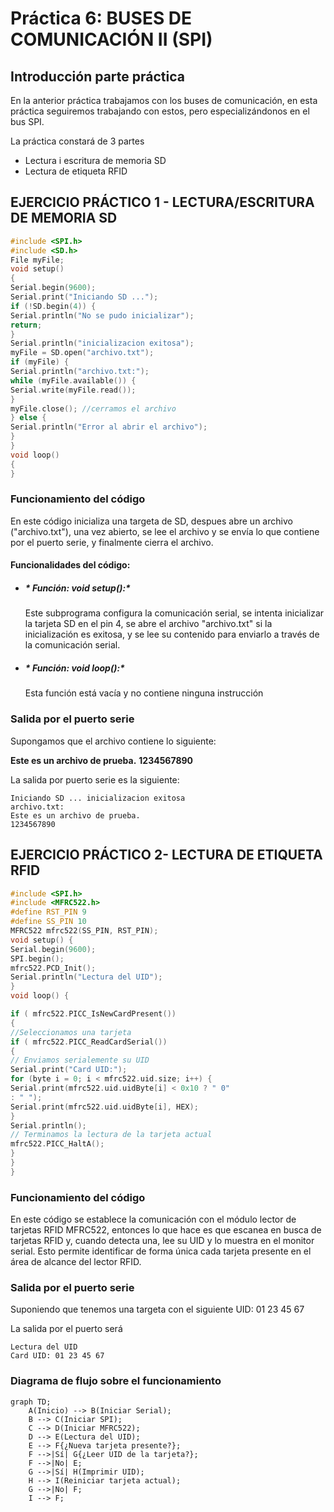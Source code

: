# Práctica 6: BUSES DE COMUNICACIÓN II (SPI)
## Introducción parte práctica
En la anterior práctica trabajamos con los buses de comunicación, en esta práctica seguiremos trabajando con estos, pero especializándonos en el bus SPI.

La práctica constará de 3 partes 
 - Lectura i escritura de memoria SD
 - Lectura de etiqueta RFID

## EJERCICIO PRÁCTICO 1 - LECTURA/ESCRITURA DE MEMORIA SD
```c++
#include <SPI.h>
#include <SD.h>
File myFile;
void setup()
{
Serial.begin(9600);
Serial.print("Iniciando SD ...");
if (!SD.begin(4)) {
Serial.println("No se pudo inicializar");
return;
}
Serial.println("inicializacion exitosa");
myFile = SD.open("archivo.txt");
if (myFile) {
Serial.println("archivo.txt:");
while (myFile.available()) {
Serial.write(myFile.read());
}
myFile.close(); //cerramos el archivo
} else {
Serial.println("Error al abrir el archivo");
}
}
void loop()
{
}
```
### Funcionamiento del código
En este código inicializa una targeta de SD, despues abre un archivo ("archivo.txt"), una vez abierto, se lee el archivo y se envía lo que contiene por el puerto serie, y finalmente cierra el archivo.

#### Funcionalidades del código:
- ##### * Función: void setup():*
   Este subprograma configura la comunicación serial, se intenta inicializar la tarjeta SD en el pin 4, se abre el archivo "archivo.txt" si la inicialización es exitosa, y se lee su contenido para enviarlo a través de la comunicación serial.
 
 - ##### * Función: void loop():*
   Esta función está vacía y no contiene ninguna instrucción

### Salida por el puerto serie
Supongamos que el archivo contiene lo siguiente:

**Este es un archivo de prueba.** 
**1234567890**

La salida por puerto serie es la siguiente:
```
Iniciando SD ... inicializacion exitosa
archivo.txt:
Este es un archivo de prueba.
1234567890
```

## EJERCICIO PRÁCTICO 2- LECTURA DE ETIQUETA RFID
```c++
#include <SPI.h>
#include <MFRC522.h>
#define RST_PIN 9 
#define SS_PIN 10 
MFRC522 mfrc522(SS_PIN, RST_PIN); 
void setup() {
Serial.begin(9600); 
SPI.begin(); 
mfrc522.PCD_Init(); 
Serial.println("Lectura del UID");
}
void loop() {

if ( mfrc522.PICC_IsNewCardPresent())
{
//Seleccionamos una tarjeta
if ( mfrc522.PICC_ReadCardSerial())
{
// Enviamos serialemente su UID
Serial.print("Card UID:");
for (byte i = 0; i < mfrc522.uid.size; i++) {
Serial.print(mfrc522.uid.uidByte[i] < 0x10 ? " 0"
: " ");
Serial.print(mfrc522.uid.uidByte[i], HEX);
}
Serial.println();
// Terminamos la lectura de la tarjeta actual
mfrc522.PICC_HaltA();
}
}
}
```
### Funcionamiento del código
En este código se establece la comunicación con el módulo lector de tarjetas RFID MFRC522, entonces lo que hace es que escanea en busca de tarjetas RFID y, cuando detecta una, lee su UID y lo muestra en el monitor serial. Esto permite identificar de forma única cada tarjeta presente en el área de alcance del lector RFID.


### Salida por el puerto serie
Suponiendo que tenemos una targeta con el siguiente UID: 01 23 45 67

La salida por el puerto será

```
Lectura del UID
Card UID: 01 23 45 67

```
### Diagrama de flujo sobre el funcionamiento
```mermaid
graph TD;
    A(Inicio) --> B(Iniciar Serial);
    B --> C(Iniciar SPI);
    C --> D(Iniciar MFRC522);
    D --> E(Lectura del UID);
    E --> F{¿Nueva tarjeta presente?};
    F -->|Sí| G{¿Leer UID de la tarjeta?};
    F -->|No| E;
    G -->|Sí| H(Imprimir UID);
    H --> I(Reiniciar tarjeta actual);
    G -->|No| F;
    I --> F;
```



